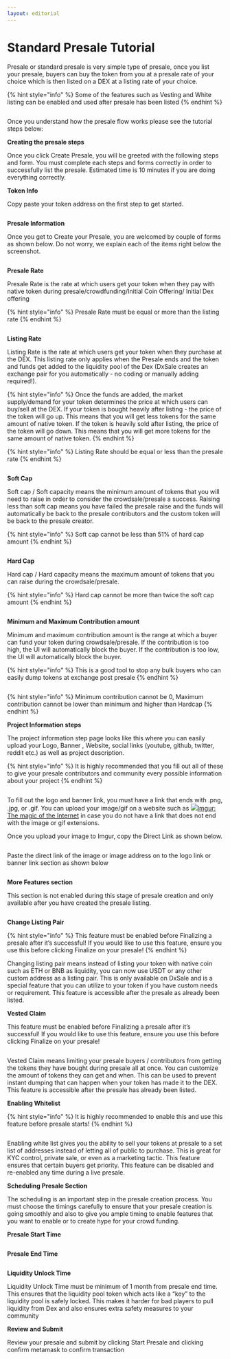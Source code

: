 ```yaml
---
layout: editorial
---
```


# Standard Presale Tutorial

Presale or standard presale is very simple type of presale, once you list your presale, buyers can buy the token from you at a presale rate of your choice which is then listed on a DEX at a listing rate of your choice.&#x20;

{% hint style="info" %}
Some of the features such as Vesting and White listing can be enabled and used after presale has been listed
{% endhint %}

<figure><img src="../../.gitbook/assets/image (26).png" alt=""><figcaption></figcaption></figure>

Once you understand how the presale flow works please see the tutorial steps below:

**Creating the presale steps**

Once you click Create Presale, you will be greeted with the following steps and form. You must complete each steps and forms correctly in order to successfully list the presale. Estimated time is 10 minutes if you are doing everything correctly.

**Token Info**

Copy paste your token address on the first step to get started.

<figure><img src="../../.gitbook/assets/image (20) (1).png" alt=""><figcaption></figcaption></figure>

**Presale Information**

Once you get to Create your Presale, you are welcomed by couple of forms as shown below. Do not worry, we explain each of the items right below the screenshot.

<figure><img src="../../.gitbook/assets/image (4).png" alt=""><figcaption></figcaption></figure>

&#x20;

&#x20;

**Presale Rate**

Presale Rate is the rate at which users get your token when they pay with native token during presale/crowdfunding/Initial Coin Offering/ Initial Dex offering



{% hint style="info" %}
Presale Rate must be equal or more than the listing rate
{% endhint %}

<figure><img src="../../.gitbook/assets/image (15).png" alt=""><figcaption></figcaption></figure>

&#x20;

&#x20;

**Listing Rate**

Listing Rate is the rate at which users get your token when they purchase at the DEX. This listing rate only applies when the Presale ends and the token and funds get added to the liquidity pool of the Dex (DxSale creates an exchange pair for you automatically - no coding or manually adding required!).

{% hint style="info" %}
Once the funds are added, the market supply/demand for your token determines the price at which users can buy/sell at the DEX. If your token is bought heavily after listing - the price of the token will go up. This means that you will get less tokens for the same amount of native token. If the token is heavily sold after listing, the price of the token will go down. This means that you will get more tokens for the same amount of native token.&#x20;
{% endhint %}



{% hint style="info" %}
Listing Rate should be equal or less than the presale rate
{% endhint %}

<figure><img src="../../.gitbook/assets/image (9) (3).png" alt=""><figcaption></figcaption></figure>

&#x20;

**Soft Cap**

Soft cap / Soft capacity means the minimum amount of tokens that you will need to raise in order to consider the crowdsale/presale a success. Raising less than soft cap means you have failed the presale raise and the funds will automatically be back to the presale contributors and the custom token will be back to the presale creator.

{% hint style="info" %}
Soft cap cannot be less than 51% of hard cap amount
{% endhint %}

<figure><img src="../../.gitbook/assets/image (60).png" alt=""><figcaption></figcaption></figure>

&#x20;

**Hard Cap**

Hard cap / Hard capacity means the maximum amount of tokens that you can raise during the crowdsale/presale.

{% hint style="info" %}
Hard cap cannot be more than twice the soft cap amount
{% endhint %}

<figure><img src="../../.gitbook/assets/image (8) (1).png" alt=""><figcaption></figcaption></figure>

&#x20;

**Minimum and Maximum Contribution amount**

Minimum and maximum contribution amount is the range at which a buyer can fund your token during crowdsale/presale. If the contribution is too high, the UI will automatically block the buyer. If the contribution is too low, the UI will automatically block the buyer.

{% hint style="info" %}
This is a good tool to stop any bulk buyers who can easily dump tokens at exchange post presale&#x20;
{% endhint %}

<figure><img src="../../.gitbook/assets/image (61) (1).png" alt=""><figcaption></figcaption></figure>

{% hint style="info" %}
Minimum contribution cannot be 0, Maximum contribution cannot be lower than minimum and higher than Hardcap
{% endhint %}



&#x20;

**Project Information steps**

The project information step page looks like this where you can easily upload your Logo, Banner , Website, social links (youtube, github, twitter, reddit etc.) as well as project description.

{% hint style="info" %}
It is highly recommended that you fill out all of these to give your presale contributors and community every possible information about your project
{% endhint %}

<figure><img src="../../.gitbook/assets/image (27).png" alt=""><figcaption></figcaption></figure>

To fill out the logo and banner link, you must have a link that ends with .png, .jpg, or .gif. You can upload your image/gif on a website such as [![](https://s.imgur.com/images/favicon-16x16.png)Imgur: The magic of the Internet](http://imgur.com/) in case you do not have a link that does not end with the image or gif extensions.

Once you upload your image to Imgur, copy the Direct Link as shown below.

<figure><img src="../../.gitbook/assets/image (19).png" alt=""><figcaption></figcaption></figure>

Paste the direct link of the image or image address on to the logo link or banner link section as shown below

<figure><img src="../../.gitbook/assets/image (16) (2).png" alt=""><figcaption></figcaption></figure>

**More Features section**

This section is not enabled during this stage of presale creation and only available after you have created the presale listing.

<figure><img src="../../.gitbook/assets/image (32).png" alt=""><figcaption></figcaption></figure>

**Change Listing Pair**

{% hint style="info" %}
This feature must be enabled before Finalizing a presale after it’s successful! If you would like to use this feature, ensure you use this before clicking Finalize on your presale!
{% endhint %}

Changing listing pair means instead of listing your token with native coin such as ETH or BNB as liquidity, you can now use USDT or any other custom address as a listing pair. This is only available on DxSale and is a special feature that you can utilize to your token if you have custom needs or requirement. This feature is accessible after the presale as already been listed.

&#x20;

**Vested Claim**

This feature must be enabled before Finalizing a presale after it’s successful! If you would like to use this feature, ensure you use this before clicking Finalize on your presale!

<figure><img src="../../.gitbook/assets/image (3) (1).png" alt=""><figcaption></figcaption></figure>

Vested Claim means limiting your presale buyers / contributors from getting the tokens they have bought during presale all at once. You can customize the amount of tokens they can get and when. This can be used to prevent instant dumping that can happen when your token has made it to the DEX. This feature is accessible after the presale has already been listed.

&#x20;

&#x20;

**Enabling Whitelist**

{% hint style="info" %}
It is highly recommended to enable this and use this feature before presale starts!
{% endhint %}

<figure><img src="../../.gitbook/assets/image (39).png" alt=""><figcaption></figcaption></figure>

Enabling white list gives you the ability to sell your tokens at presale to a set list of addresses instead of letting all of public to purchase. This is great for KYC control, private sale, or even as a marketing tactic. This feature ensures that certain buyers get priority. This feature can be disabled and re-enabled any time during a live presale.

&#x20;

&#x20;

**Scheduling Presale Section**

The scheduling is an important step in the presale creation process. You must choose the timings carefully to ensure that your presale creation is going smoothly and also to give you ample timing to enable features that you want to enable or to create hype for your crowd funding.

**Presale Start Time**

<figure><img src="../../.gitbook/assets/image (14) (3).png" alt=""><figcaption></figcaption></figure>

**Presale End Time**

<figure><img src="../../.gitbook/assets/image (7) (1).png" alt=""><figcaption></figcaption></figure>

**Liquidity Unlock Time**

Liquidity Unlock Time must be minimum of 1 month from presale end time. This ensures that the liquidity pool token which acts like a “key” to the liquidity pool is safely locked. This makes it harder for bad players to pull liquidity from Dex and also ensures extra safety measures to your community

&#x20;

**Review and Submit**

Review your presale and submit by clicking Start Presale and clicking confirm metamask to confirm transaction

<figure><img src="../../.gitbook/assets/image (9).png" alt=""><figcaption></figcaption></figure>
